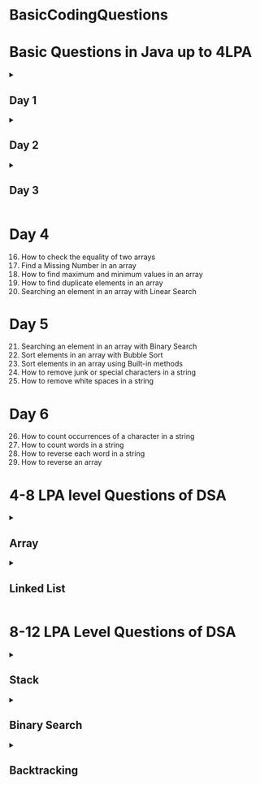 # BasicCodingQuestions

# Basic Questions in Java up to 4LPA 
 <Details> <summary> <h2>Day 1</h2></summary>
  
| Question No | Topic Name | Link |
| --- | --- | --- |
| 1 | Swap two Numbers | [Link](https://github.com/kartik2828/BasicCodingQuestions/blob/main/Solutions/src/Day1/swapTwoNumbers.java) |
| 2 | Reverse a Number | [Link](https://github.com/kartik2828/BasicCodingQuestions/blob/main/Solutions/src/Day1/reverseANumber.java) |
| 3 | Reverse a String | [Link](https://github.com/kartik2828/BasicCodingQuestions/blob/main/Solutions/src/Day1/reverseString.java) |
| 4 | Palindrome Number | [Link](https://github.com/kartik2828/BasicCodingQuestions/blob/main/Solutions/src/Day1/palindromeNumber.java) |
| 5 | Palindrome String | [Link](https://github.com/kartik2828/BasicCodingQuestions/blob/main/Solutions/src/Day1/palindromeString.java) |
 </Details>

 <Details> <summary> <h2>Day 2</h2></summary>
  
| Question No | Topic Name | Link |
| --- | --- | --- |
| 6 | Count the number of digits in a number | [Link](https://github.com/kartik2828/BasicCodingQuestions/blob/main/Solutions/src/Day2/countOfDigits.java) |
| 7 | Count the number of even and odd digits in a number | [Link](https://github.com/kartik2828/BasicCodingQuestions/blob/main/Solutions/src/Day2/countEvenOdd.java) |
| 8 | Count the sum of digits in a number | [Link](https://github.com/kartik2828/BasicCodingQuestions/blob/main/Solutions/src/Day2/sumOfDigits.java) |
| 9 | Find the largest of 3 Numbers | [Link](https://github.com/kartik2828/BasicCodingQuestions/blob/main/Solutions/src/Day2/findLargest.java) |
| 10 | Generate Fibonacci series | [Link](https://github.com/kartik2828/BasicCodingQuestions/blob/main/Solutions/src/Day2/fibonacciSeries.java) |
 </Details>

<Details> <summary> <h2>Day 3</h2></summary>

| Question No | Topic Name | Link |
| --- | --- | --- |
| 11 | Check whether the given number is prime or not | - |
| 12 | Find the Smallest and largest element in an array  | - |
| 13 | Factorial of a number | - |
| 14 | Find the sum of elements in an array | - |
| 15 | Print even & odd numbers from an array | - |
 </Details>

# Day 4
16. How to check the equality of two arrays 
17. Find a Missing Number in an array 
18. How to find maximum and minimum values in an array 
19. How to find duplicate elements in an array 
20. Searching an element in an array with Linear Search

# Day 5
21. Searching an element in an array with Binary Search 
22. Sort elements in an array with Bubble Sort 
23. Sort elements in an array using Built-in methods 
24. How to remove junk or special characters in a string 
25. How to remove white spaces in a string

# Day 6    
26. How to count occurrences of a character in a string 
27. How to count words in a string 
28. How to reverse each word in a string 
29. How to reverse an array

# 4-8 LPA level Questions of DSA
<Details> <summary> <h2>Array </h2></summary>

| Topic | Name | Link |
|:-----:|:-----:|:-----:|                                                                                                                          
| Array | Contains Duplicate | [Link](https://leetcode.com/problems/contains-duplicate/description/) |
|  | Valid Anagram | [Link](https://leetcode.com/problems/valid-anagram/description/) |
|  | Two Sum | [Link](https://leetcode.com/problems/two-sum/description/) |
|  | Group Anagrams | [Link](https://leetcode.com/problems/group-anagrams/description/) |
|  | Top K Frequent Elements | [Link](https://leetcode.com/problems/top-k-frequent-elements/description/) |
|  | Encode and Decode Strings | [Link](https://leetcode.com/problems/encode-and-decode-strings/description/) |
|  | Product of Array Except Self | [Link](https://leetcode.com/problems/product-of-array-except-self/description/) |
|  | Valid Sudoku | [Link](https://leetcode.com/problems/valid-sudoku/description/) |
|  | Longest Consecutive Sequence | [Link](https://leetcode.com/problems/longest-consecutive-sequence/description/) |
|  | Valid Palindrome | [Link](https://leetcode.com/problems/valid-palindrome/description/) |
|  | Two Sum II Input Array Is Sorted | [Link](https://leetcode.com/problems/two-sum-ii-input-array-is-sorted/description/) |
|  | 3Sum | [Link](https://leetcode.com/problems/3sum/description/) |
|  | Container With Most Water | [Link](https://leetcode.com/problems/container-with-most-water/description/) |
|  | Trapping Rain Water | [Link](https://leetcode.com/problems/trapping-rain-water/description/) |
|  | Best Time to Buy And Sell Stock | [Link](https://leetcode.com/problems/best-time-to-buy-and-sell-stock/description/) |
|  | Longest Substring Without Repeating Characters | [Link](https://leetcode.com/problems/longest-substring-without-repeating-characters/description/) |
|  | Longest Repeating Character Replacement | [Link](https://leetcode.com/problems/longest-repeating-character-replacement/description/) |
|  | Permutation In String | [Link](https://leetcode.com/problems/permutation-in-string/description/) |
|  | Minimum Window Substring | [Link](https://leetcode.com/problems/minimum-window-substring/description/) |
|  | Sliding Window Maximum | [Link](https://leetcode.com/problems/sliding-window-maximum/description/) |
</Details>

<Details> <summary> <h2>Linked List </h2></summary>

| Topic | Name | Link |
|:-----:|:-----:|:-----:|
| Linked List | Reverse Linked List | [Link](https://leetcode.com/problems/reverse-linked-list/description/) |
|  | Merge Two Sorted Lists | [Link](https://leetcode.com/problems/merge-two-sorted-lists/description/) |
|  | Reorder List | [Link](https://leetcode.com/problems/reorder-list/description/) |
|  | Remove Nth Node From End of List | [Link](https://leetcode.com/problems/remove-nth-node-from-end-of-list/description/) |
|  | Copy List With Random Pointer | [Link](https://leetcode.com/problems/copy-list-with-random-pointer/description/) |
|  | Add Two Numbers | [Link](https://leetcode.com/problems/add-two-numbers/description/) |
|  | Linked List Cycle | [Link](https://leetcode.com/problems/linked-list-cycle/description/) |
|  | Find The Duplicate Number | [Link](https://leetcode.com/problems/find-the-duplicate-number/description/) |
|  | LRU Cache | [Link](https://leetcode.com/problems/lru-cache/description/) |
|  | Merge K Sorted Lists | [Link](https://leetcode.com/problems/merge-k-sorted-lists/description/) |
|  | Reverse Nodes In K Group | [Link](https://leetcode.com/problems/reverse-nodes-in-k-group/description/) |
</Details>

# 8-12 LPA Level Questions of DSA
<Details> <Summary><h2>Stack</h2></Summary> 

| Topic | Name | Link |
|:-----:|:-----:|:-----:|
| Stack | Valid Parentheses | [Link](https://leetcode.com/problems/valid-parentheses/description/) |
|  | Min Stack | [Link](https://leetcode.com/problems/min-stack/description/) |
|  | Evaluate Reverse Polish Notation | [Link](https://leetcode.com/problems/evaluate-reverse-polish-notation/description/) |
|  | Generate Parentheses | [Link](https://leetcode.com/problems/generate-parentheses/description/) |
|  | Daily Temperatures | [Link](https://leetcode.com/problems/daily-temperatures/description/) |
|  | Car Fleet | [Link](https://leetcode.com/problems/car-fleet/description/) |
|  | Largest Rectangle In Histogram | [Link](https://leetcode.com/problems/largest-rectangle-in-histogram/description/) |
</Details>

<Details> <Summary><h2>Binary Search</h2></Summary> 
 
| Topic | Name | Link |
|:-----:|:-----:|:-----:|
| Binary Search | Binary Search | [Link](https://leetcode.com/problems/binary-search/description/) |
|  | Search a 2D Matrix | [Link](https://leetcode.com/problems/search-a-2d-matrix/description/) |
|  | Koko Eating Bananas | [Link](https://leetcode.com/problems/koko-eating-bananas/description/) |
|  | Find Minimum In Rotated Sorted Array | [Link](https://leetcode.com/problems/find-minimum-in-rotated-sorted-array/description/) |
|  | Search In Rotated Sorted Array | [Link](https://leetcode.com/problems/search-in-rotated-sorted-array/description/) |
|  | Time Based Key Value Store | [Link](https://leetcode.com/problems/time-based-key-value-store/description/) |
|  | Median of Two Sorted Arrays | [Link](https://leetcode.com/problems/median-of-two-sorted-arrays/description/) |
</Details>

<Details> <Summary><h2>Backtracking</h2></Summary> 

| Topic | Name | Link |
|:-----:|:-----:|:-----:|
| Backtracking | Subsets | [Link](https://leetcode.com/problems/subsets/description/) |
|  | Combination Sum | [Link](https://leetcode.com/problems/combination-sum/description/) |
|  | Permutations | [Link](https://leetcode.com/problems/permutations/description/) |
|  | Subsets II | [Link](https://leetcode.com/problems/subsets-ii/description/) |
|  | Combination Sum II | [Link](https://leetcode.com/problems/combination-sum-ii/description/) |
|  | Word Search | [Link](https://leetcode.com/problems/word-search/description/) |
|  | Palindrome Partitioning | [Link](https://leetcode.com/problems/palindrome-partitioning/description/) |
|  | Letter Combinations of a Phone Number | [Link](https://leetcode.com/problems/letter-combinations-of-a-phone-number/description/) |
|  | N Queens | [Link](https://leetcode.com/problems/n-queens/description/) |
</Details>
 

